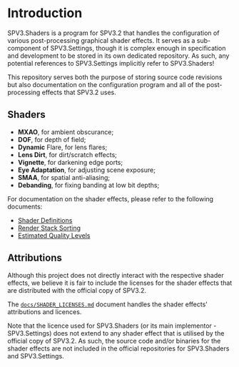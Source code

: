 # Introduction

SPV3.Shaders is a program for SPV3.2 that handles the configuration of various post-processing graphical shader effects.
It serves as a sub-component of SPV3.Settings, though it is complex enough in specification and development to be stored
in its own dedicated repository. As such, any potential references to SPV3.Settings implicitly refer to SPV3.Shaders!

This repository serves both the purpose of storing source code revisions but also documentation on the configuration
program and all of the post-processing effects that SPV3.2 uses.

## Shaders

- **MXAO**, for ambient obscurance;
- **DOF**, for depth of field;
- **Dynamic** Flare, for lens flares;
- **Lens Dirt**, for dirt/scratch effects;
- **Vignette**, for darkening edge ports;
- **Eye Adaptation**, for adjusting scene exposure;
- **SMAA**, for spatial anti-aliasing;
- **Debanding**, for fixing banding at low bit depths;

For documentation on the shader effects, please refer to the following documents:

- [Shader Definitions](doc/shader-definitions.md)
- [Render Stack Sorting](doc/stack-sort.md)
- [Estimated Quality Levels](doc/quality-levels.md)

## Attributions

Although this project does not directly interact with the respective shader effects, we believe it is fair to include
the licenses for the shader effects that are distributed with the official copy of SPV3.2.

The [`docs/SHADER_LICENSES.md`](doc/shader_licenses.md) document handles the shader effects' attributions and licences.

Note that the licence used for SPV3.Shaders (or its main implementor - SPV3.Settings) does not extend to any shader
effect that is utilised by the official copy of SPV3.2. As such, the source code and/or binaries for the shader effects
are not included in the official repositories for SPV3.Shaders and SPV3.Settings.
